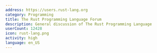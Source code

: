 ```yaml
---
address: https://users.rust-lang.org
category: Programming
title: The Rust Programming Language Forum
description: General discussion of The Rust Programming Language
userCount: 12428
icon: rust-lang.png
activity: high
language: en_US
---
```

